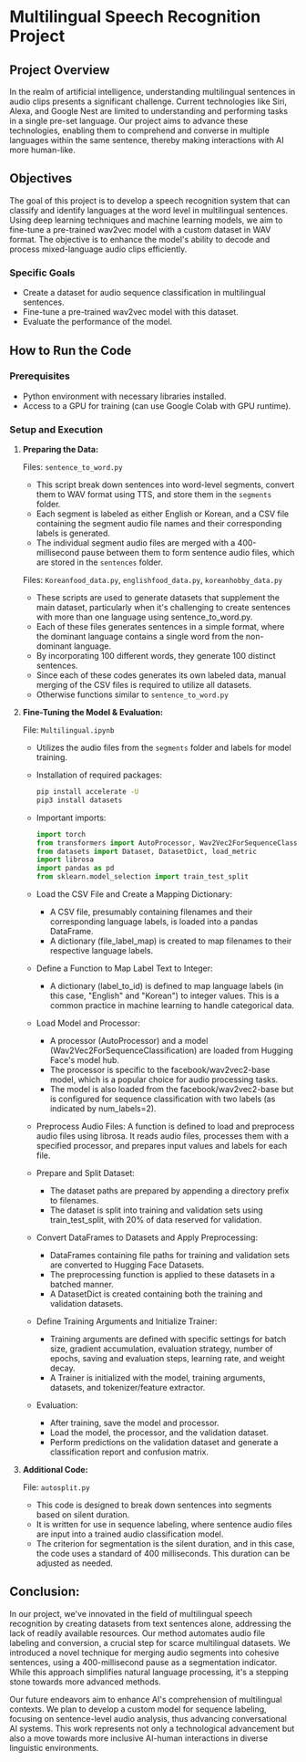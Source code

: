 # Multilingual Speech Recognition Project

## Project Overview

In the realm of artificial intelligence, understanding multilingual sentences in audio clips presents a significant challenge. Current technologies like Siri, Alexa, and Google Nest are limited to understanding and performing tasks in a single pre-set language. Our project aims to advance these technologies, enabling them to comprehend and converse in multiple languages within the same sentence, thereby making interactions with AI more human-like.

## Objectives

The goal of this project is to develop a speech recognition system that can classify and identify languages at the word level in multilingual sentences. Using deep learning techniques and machine learning models, we aim to fine-tune a pre-trained wav2vec model with a custom dataset in WAV format. The objective is to enhance the model's ability to decode and process mixed-language audio clips efficiently.

### Specific Goals

- Create a dataset for audio sequence classification in multilingual sentences.
- Fine-tune a pre-trained wav2vec model with this dataset.
- Evaluate the performance of the model.

## How to Run the Code

### Prerequisites

- Python environment with necessary libraries installed.
- Access to a GPU for training (can use Google Colab with GPU runtime).

### Setup and Execution

1.  **Preparing the Data:**

    Files: `sentence_to_word.py`

    - This script break down sentences into word-level segments, convert them to WAV format using TTS, and store them in the `segments` folder.
    - Each segment is labeled as either English or Korean, and a CSV file containing the segment audio file names and their corresponding labels is generated.
    - The individual segment audio files are merged with a 400-millisecond pause between them to form sentence audio files, which are stored in the `sentences` folder.

    Files: `Koreanfood_data.py`, `englishfood_data.py`, `koreanhobby_data.py`

    - These scripts are used to generate datasets that supplement the main dataset, particularly when it's challenging to create sentences with more than one language using sentence_to_word.py.
    - Each of these files generates sentences in a simple format, where the dominant language contains a single word from the non-dominant language.
    - By incorporating 100 different words, they generate 100 distinct sentences.
    - Since each of these codes generates its own labeled data, manual merging of the CSV files is required to utilize all datasets.
    - Otherwise functions similar to `sentence_to_word.py`

2.  **Fine-Tuning the Model & Evaluation:**

    File: `Multilingual.ipynb`

    - Utilizes the audio files from the `segments` folder and labels for model training.
    - Installation of required packages:

      ```bash
      pip install accelerate -U
      pip3 install datasets
      ```

    - Important imports:

      ```python
      import torch
      from transformers import AutoProcessor, Wav2Vec2ForSequenceClassification, TrainingArguments, Trainer
      from datasets import Dataset, DatasetDict, load_metric
      import librosa
      import pandas as pd
      from sklearn.model_selection import train_test_split
      ```

    - Load the CSV File and Create a Mapping Dictionary:

      - A CSV file, presumably containing filenames and their corresponding language labels, is loaded into a pandas DataFrame.
      - A dictionary (file_label_map) is created to map filenames to their respective language labels.

    - Define a Function to Map Label Text to Integer:

      - A dictionary (label_to_id) is defined to map language labels (in this case, "English" and "Korean") to integer values. This is a common practice in machine learning to handle categorical data.

    - Load Model and Processor:

      - A processor (AutoProcessor) and a model (Wav2Vec2ForSequenceClassification) are loaded from Hugging Face's model hub.
      - The processor is specific to the facebook/wav2vec2-base model, which is a popular choice for audio processing tasks.
      - The model is also loaded from the facebook/wav2vec2-base but is configured for sequence classification with two labels (as indicated by num_labels=2).

    - Preprocess Audio Files: A function is defined to load and preprocess audio files using librosa. It reads audio files, processes them with a specified processor, and prepares input values and labels for each file.

    - Prepare and Split Dataset:

      - The dataset paths are prepared by appending a directory prefix to filenames.
      - The dataset is split into training and validation sets using train_test_split, with 20% of data reserved for validation.

    - Convert DataFrames to Datasets and Apply Preprocessing:

      - DataFrames containing file paths for training and validation sets are converted to Hugging Face Datasets.
      - The preprocessing function is applied to these datasets in a batched manner.
      - A DatasetDict is created containing both the training and validation datasets.

    - Define Training Arguments and Initialize Trainer:

      - Training arguments are defined with specific settings for batch size, gradient accumulation, evaluation strategy, number of epochs, saving and evaluation steps, learning rate, and weight decay.
      - A Trainer is initialized with the model, training arguments, datasets, and tokenizer/feature extractor.

    - Evaluation:
      - After training, save the model and processor.
      - Load the model, the processor, and the validation dataset.
      - Perform predictions on the validation dataset and generate a classification report and confusion matrix.

3.  **Additional Code:**

    File: `autosplit.py`

    - This code is designed to break down sentences into segments based on silent duration.
    - It is written for use in sequence labeling, where sentence audio files are input into a trained audio classification model.
    - The criterion for segmentation is the silent duration, and in this case, the code uses a standard of 400 milliseconds. This duration can be adjusted as needed.

## Conclusion:

In our project, we've innovated in the field of multilingual speech recognition by creating datasets from text sentences alone, addressing the lack of readily available resources. Our method automates audio file labeling and conversion, a crucial step for scarce multilingual datasets. We introduced a novel technique for merging audio segments into cohesive sentences, using a 400-millisecond pause as a segmentation indicator. While this approach simplifies natural language processing, it's a stepping stone towards more advanced methods.

Our future endeavors aim to enhance AI's comprehension of multilingual contexts. We plan to develop a custom model for sequence labeling, focusing on sentence-level audio analysis, thus advancing conversational AI systems. This work represents not only a technological advancement but also a move towards more inclusive AI-human interactions in diverse linguistic environments.
